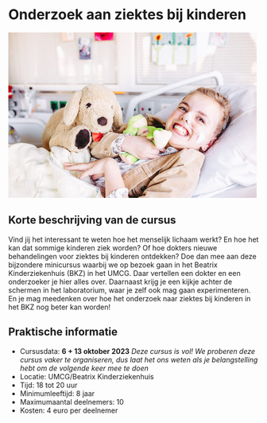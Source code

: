 # Onderzoek aan ziektes bij kinderen

![ziektes](ziektes.jpg)

## Korte beschrijving van de cursus
Vind jij het interessant te weten hoe het menselijk lichaam werkt? En hoe het kan dat sommige kinderen ziek worden? Of hoe dokters nieuwe behandelingen voor ziektes bij kinderen ontdekken? Doe dan mee aan deze bijzondere minicursus waarbij we op bezoek gaan in het Beatrix Kinderziekenhuis (BKZ) in het UMCG. Daar vertellen een dokter en een onderzoeker je hier alles over. Daarnaast krijg je een kijkje achter de schermen in het laboratorium, waar je zelf ook mag gaan experimenteren. En je mag meedenken over hoe het onderzoek naar ziektes bij kinderen in het BKZ nog beter kan worden!

## Praktische informatie
- Cursusdata: **6 + 13 oktober 2023** *Deze cursus is vol! We proberen deze cursus vaker te organiseren, dus laat het ons weten als je belangstelling hebt om de volgende keer mee te doen*
- Locatie: UMCG/Beatrix Kinderziekenhuis
- Tijd: 18 tot 20 uur
- Minimumleeftijd: 8 jaar
- Maximumaantal deelnemers: 10
- Kosten: 4 euro per deelnemer



